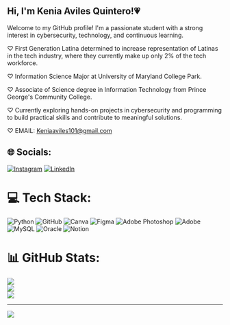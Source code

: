 ## Hi, I'm Kenia Aviles Quintero!💗

Welcome to my GitHub profile! I'm a passionate student with a strong interest in cybersecurity, technology, and continuous learning.

♡ First Generation Latina determined to increase representation of Latinas in the tech industry, where they currently    make up only 2% of the tech workforce. 

♡ Information Science Major at University of Maryland College Park.

♡ Associate of Science degree in Information Technology from Prince George's Community College.

♡ Currently exploring hands-on projects in cybersecurity and programming to build practical skills and contribute to     meaningful solutions.

♡ EMAIL: Keniaaviles101@gmail.com


## 🌐 Socials:
[![Instagram](https://img.shields.io/badge/Instagram-%23E4405F.svg?logo=Instagram&logoColor=white)](https://instagram.com/kenia.aq) [![LinkedIn](https://img.shields.io/badge/LinkedIn-%230077B5.svg?logo=linkedin&logoColor=white)](https://linkedin.com/in/https://www.linkedin.com/in/kenia-aviles-quintero-a39a96268/) 

# 💻 Tech Stack:
![Python](https://img.shields.io/badge/python-3670A0?style=for-the-badge&logo=python&logoColor=ffdd54) ![GitHub](https://img.shields.io/badge/github-%23121011.svg?style=for-the-badge&logo=github&logoColor=white) ![Canva](https://img.shields.io/badge/Canva-%2300C4CC.svg?style=for-the-badge&logo=Canva&logoColor=white) ![Figma](https://img.shields.io/badge/figma-%23F24E1E.svg?style=for-the-badge&logo=figma&logoColor=white) ![Adobe Photoshop](https://img.shields.io/badge/adobe%20photoshop-%2331A8FF.svg?style=for-the-badge&logo=adobe%20photoshop&logoColor=white) ![Adobe](https://img.shields.io/badge/adobe-%23FF0000.svg?style=for-the-badge&logo=adobe&logoColor=white) ![MySQL](https://img.shields.io/badge/mysql-4479A1.svg?style=for-the-badge&logo=mysql&logoColor=white) ![Oracle](https://img.shields.io/badge/Oracle-F80000?style=for-the-badge&logo=oracle&logoColor=white) ![Notion](https://img.shields.io/badge/Notion-%23000000.svg?style=for-the-badge&logo=notion&logoColor=white)
# 📊 GitHub Stats:
![](https://github-readme-stats.vercel.app/api?username=keniaaviles&theme=dark&hide_border=true&include_all_commits=false&count_private=true)<br/>
![](https://github-readme-streak-stats.herokuapp.com/?user=keniaaviles&theme=dark&hide_border=true)<br/>
![](https://github-readme-stats.vercel.app/api/top-langs/?username=keniaaviles&theme=dark&hide_border=true&include_all_commits=false&count_private=true&layout=compact)

---
[![](https://visitcount.itsvg.in/api?id=keniaaviles&icon=0&color=0)](https://visitcount.itsvg.in)



